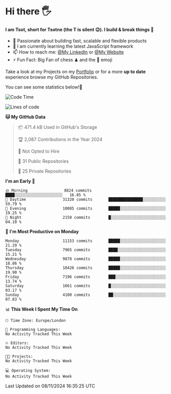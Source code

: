 # Hi there :raised_hand_with_fingers_splayed:
#### I am Tsot, short for Tsotne (the T is silent :wink:). I build & break things :space_invader:
- :telescope: Passionate about building fast, scalable and flexible products
- :seedling: I am currently learning the latest JavaScript framework 
- :mailbox: How to reach me: [@My LinkedIn](https://www.linkedin.com/in/tsotne-gvadzabia/) or [@My Website](https://tsotne.co.uk/contact)
- :zap: Fun Fact: Big Fan of chess ♟ and the 👾 emoji

Take a look at my Projects on my [Portfolio](https://tsotne.co.uk/) or for a more **up to date** experience browse my GitHub Repositories.

You can see some statistics below!:space_invader:
<!--START_SECTION:waka-->
![Code Time](http://img.shields.io/badge/Code%20Time-761%20hrs%202%20mins-blue)

![Lines of code](https://img.shields.io/badge/From%20Hello%20World%20I%27ve%20Written-17.2%20million%20lines%20of%20code-blue)

**🐱 My GitHub Data** 

> 📦 471.4 kB Used in GitHub's Storage 
 > 
> 🏆 2,087 Contributions in the Year 2024
 > 
> 🚫 Not Opted to Hire
 > 
> 📜 31 Public Repositories 
 > 
> 🔑 25 Private Repositories 
 > 
**I'm an Early 🐤** 

```text
🌞 Morning                8824 commits        ████░░░░░░░░░░░░░░░░░░░░░   16.85 % 
🌆 Daytime                31320 commits       ███████████████░░░░░░░░░░   59.79 % 
🌃 Evening                10085 commits       █████░░░░░░░░░░░░░░░░░░░░   19.25 % 
🌙 Night                  2150 commits        █░░░░░░░░░░░░░░░░░░░░░░░░   04.10 % 
```
📅 **I'm Most Productive on Monday** 

```text
Monday                   11153 commits       █████░░░░░░░░░░░░░░░░░░░░   21.29 % 
Tuesday                  7965 commits        ████░░░░░░░░░░░░░░░░░░░░░   15.21 % 
Wednesday                9878 commits        █████░░░░░░░░░░░░░░░░░░░░   18.86 % 
Thursday                 10426 commits       █████░░░░░░░░░░░░░░░░░░░░   19.90 % 
Friday                   7196 commits        ███░░░░░░░░░░░░░░░░░░░░░░   13.74 % 
Saturday                 1661 commits        █░░░░░░░░░░░░░░░░░░░░░░░░   03.17 % 
Sunday                   4100 commits        ██░░░░░░░░░░░░░░░░░░░░░░░   07.83 % 
```


📊 **This Week I Spent My Time On** 

```text
🕑︎ Time Zone: Europe/London

💬 Programming Languages: 
No Activity Tracked This Week

🔥 Editors: 
No Activity Tracked This Week

🐱‍💻 Projects: 
No Activity Tracked This Week

💻 Operating System: 
No Activity Tracked This Week
```


 Last Updated on 08/11/2024 16:35:25 UTC
<!--END_SECTION:waka-->
